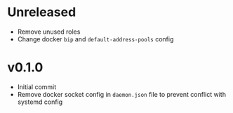 # Unreleased

- Remove unused roles
- Change docker `bip` and `default-address-pools` config

# v0.1.0

- Initial commit
- Remove docker socket config in `daemon.json` file to prevent conflict with systemd config

